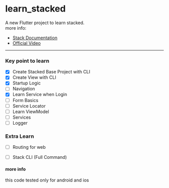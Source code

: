 
# learn_stacked

A new Flutter project to learn stacked.  
more info:

- [Stack Documentation](https://stacked.filledstacks.com/)
- [Official Video](https://youtu.be/06vVccZvGuo)

----
### Key point to learn
- [x] Create Stacked Base Project with CLI
- [x] Create View with CLI
- [x] Startup Logic
- [ ] Navigation
- [x] Learn Service when Login
- [ ] Form Basics
- [ ] Service Locator
- [ ] Learn ViewModel
- [ ] Services
- [ ] Logger

### Extra Learn
- [ ] Routing for web
- [ ] Stack CLI (Full Command)


#### more info
this code tested only for android and ios